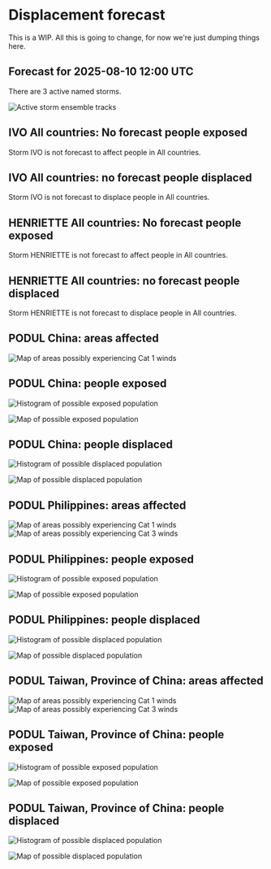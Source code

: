 # Displacement forecast

This is a WIP. All this is going to change, for now we're just dumping things here.
## Forecast for 2025-08-10 12:00 UTC

There are 3 active named storms.

![Active storm ensemble tracks](ECMWF_TC_tracks_20250810120000.png)

## IVO All countries: No forecast people exposed

Storm IVO is not forecast to affect people in All countries.

## IVO All countries: no forecast people displaced

Storm IVO is not forecast to displace people in All countries.

## HENRIETTE All countries: No forecast people exposed

Storm HENRIETTE is not forecast to affect people in All countries.

## HENRIETTE All countries: no forecast people displaced

Storm HENRIETTE is not forecast to displace people in All countries.

## PODUL China: areas affected

![Map of areas possibly experiencing Cat 1 winds](impact-map_TC_ECMWF_ens_PODUL_2025-08-10_12UTC_CHN_cat1.png)
## PODUL China: people exposed

![Histogram of possible exposed population](impact-histogram_TC_ECMWF_ens_PODUL_2025-08-10_12UTC_CHN_exposed.png)

![Map of possible exposed population](impact-map_TC_ECMWF_ens_PODUL_2025-08-10_12UTC_CHN_exposed.png)

## PODUL China: people displaced

![Histogram of possible displaced population](impact-histogram_TC_ECMWF_ens_PODUL_2025-08-10_12UTC_CHN_displaced.png)

![Map of possible displaced population](impact-map_TC_ECMWF_ens_PODUL_2025-08-10_12UTC_CHN_displaced.png)

## PODUL Philippines: areas affected

![Map of areas possibly experiencing Cat 1 winds](impact-map_TC_ECMWF_ens_PODUL_2025-08-10_12UTC_PHL_cat1.png)
![Map of areas possibly experiencing Cat 3 winds](impact-map_TC_ECMWF_ens_PODUL_2025-08-10_12UTC_PHL_cat3.png)


## PODUL Philippines: people exposed

![Histogram of possible exposed population](impact-histogram_TC_ECMWF_ens_PODUL_2025-08-10_12UTC_PHL_exposed.png)

![Map of possible exposed population](impact-map_TC_ECMWF_ens_PODUL_2025-08-10_12UTC_PHL_exposed.png)

## PODUL Philippines: people displaced

![Histogram of possible displaced population](impact-histogram_TC_ECMWF_ens_PODUL_2025-08-10_12UTC_PHL_displaced.png)

![Map of possible displaced population](impact-map_TC_ECMWF_ens_PODUL_2025-08-10_12UTC_PHL_displaced.png)

## PODUL Taiwan, Province of China: areas affected

![Map of areas possibly experiencing Cat 1 winds](impact-map_TC_ECMWF_ens_PODUL_2025-08-10_12UTC_TWN_cat1.png)
![Map of areas possibly experiencing Cat 3 winds](impact-map_TC_ECMWF_ens_PODUL_2025-08-10_12UTC_TWN_cat3.png)


## PODUL Taiwan, Province of China: people exposed

![Histogram of possible exposed population](impact-histogram_TC_ECMWF_ens_PODUL_2025-08-10_12UTC_TWN_exposed.png)

![Map of possible exposed population](impact-map_TC_ECMWF_ens_PODUL_2025-08-10_12UTC_TWN_exposed.png)

## PODUL Taiwan, Province of China: people displaced

![Histogram of possible displaced population](impact-histogram_TC_ECMWF_ens_PODUL_2025-08-10_12UTC_TWN_displaced.png)

![Map of possible displaced population](impact-map_TC_ECMWF_ens_PODUL_2025-08-10_12UTC_TWN_displaced.png)


